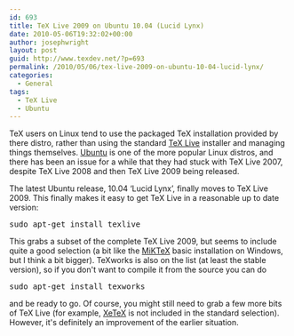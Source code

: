 ```yaml
---
id: 693
title: TeX Live 2009 on Ubuntu 10.04 (Lucid Lynx)
date: 2010-05-06T19:32:02+00:00
author: josephwright
layout: post
guid: http://www.texdev.net/?p=693
permalink: /2010/05/06/tex-live-2009-on-ubuntu-10-04-lucid-lynx/
categories:
  - General
tags:
  - TeX Live
  - Ubuntu
---
```

TeX users on Linux tend to use the packaged TeX installation provided by there distro, rather than using the standard <a title="TeX Live" href="http://www.tug.org/texlive/">TeX Live</a> installer and managing things themselves. <a title="Ubuntu" href="http://www.ubuntu.com/">Ubuntu</a> is one of the more popular Linux distros, and there has been an issue for a while that they had stuck with TeX Live 2007, despite TeX Live 2008 and then TeX Live 2009 being released.

The latest Ubuntu release, 10.04 ‘Lucid Lynx’, finally moves to TeX Live 2009. This finally makes it easy to get TeX Live in a reasonable up to date version:
<pre>sudo apt-get install texlive
</pre>
This grabs a subset of the complete TeX Live 2009, but seems to include quite a good selection (a bit like the <a title="MiKTeX" href="http://www.miktex.org/">MiKTeX</a> basic installation on Windows, but I think a bit bigger). TeXworks is also on the list (at least the stable version), so if you don't want to compile it from the source you can do
<pre>sudo apt-get install texworks</pre>
and be ready to go. Of course, you might still need to grab a few more bits of TeX Live (for example, <a title="XeTeX" href="http://scripts.sil.org/cms/scripts/page.php?site_id=nrsi&amp;id=xetex">XeTeX</a> is not included in the standard selection). However, it's definitely an improvement of the earlier situation.